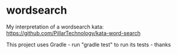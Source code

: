 # wordsearch

My interpretation of a wordsearch kata: https://github.com/PillarTechnology/kata-word-search  

This project uses Gradle - run "gradle test" to run its tests - thanks
